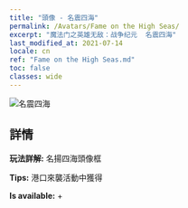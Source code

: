 ```yaml
---
title: "頭像 - 名震四海"
permalink: /Avatars/Fame on the High Seas/
excerpt: "魔法门之英雄无敌：战争纪元  名震四海"
last_modified_at: 2021-07-14
locale: cn
ref: "Fame on the High Seas.md"
toc: false
classes: wide
---
```

 ![名震四海](/images/a/avatarFrame_201.png)

## 詳情

 **玩法詳解:** 名揚四海頭像框 

 **Tips:** 港口來襲活動中獲得 

 **Is available:**  + 

